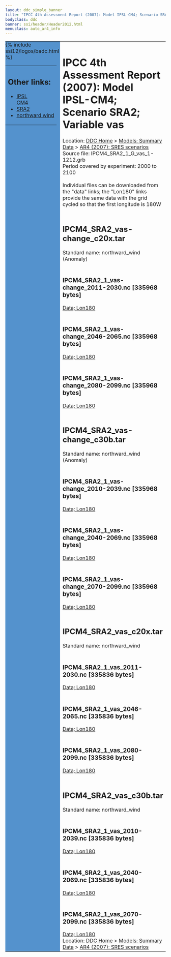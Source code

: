 ```yaml
---
layout: ddc_simple_banner
title: "IPCC 4th Assessment Report (2007): Model IPSL-CM4; Scenario SRA2; Variable vas"
bodyclass: ddc
banner: ssi/header/Header2012.html
menuclass: auto_ar4_info
---
```



<table width="100%" border="0" cellspacing="0" cellpadding="0" style="border-collapse: collapse;">
<tr style="margin:0;padding:0;border:0;">
<td style="margin:0;padding:0;border:0;height:1pt;width:150pt;background:#5492CD;" valign="top" >

<div id="lh-col2" class="auto_ar4_info">
<table class="menumain" bgcolor="#5492CD" cellspacing="0" width="100%" border="0">
<tr><td>
<h2> Other links:</h2>
<ul>
<li><a href="/auto/ar4/model-IPSL-CM4.html">IPSL<br/>CM4</a></li>
<li><a href="/auto/ar4/scenario-SRA2.html">SRA2</a></li>
<li><a href="/auto/ar4/var-northward_wind.html">northward wind</a></li>
</ul>
</td></tr>
{% include ssi12/logos/badc.html %}
</table>
</div>
</td>
<td><h1>IPCC 4th Assessment Report (2007): Model IPSL-CM4; Scenario SRA2; Variable vas</h1>

<!-- Breadcrumb1 -->
<div id="breadcrumb1" align="left">
Location: <a href="/index.html">DDC Home</a> > <a href="/sim/gcm_clim/">Models: Summary Data</a>
> <a href="/sim/gcm_clim/SRES_AR4/index.html">AR4 (2007): SRES scenarios</a>
</div>
<!-- End of Breadcrumb1 -->Source file: IPCM4_SRA2_1_G_vas_1-1212.grb
<br/>
Period covered by experiment: 2000 to 2100<br/>
<br/>Individual files can be downloaded from the "data" links; the "Lon180" links provide the same data
         with the grid cycled so that the first longitude is 180W<br/>
<br/><h2>IPCM4_SRA2_vas-change_c20x.tar</h2>
Standard name: northward_wind (Anomaly)<br>
<br/><h3>IPCM4_SRA2_1_vas-change_2011-2030.nc [335968 bytes]</h3>
<a href="/cgi-bin/downl/ar4_nc/vas/IPCM4_SRA2_1_vas-change_2011-2030.nc">Data; </a><a href="/cgi-bin/downl/ar4_nc/vas/IPCM4_SRA2_1_vas-change_2011-2030.cyto180.nc"> Lon180</a><br/>
<br/><h3>IPCM4_SRA2_1_vas-change_2046-2065.nc [335968 bytes]</h3>
<a href="/cgi-bin/downl/ar4_nc/vas/IPCM4_SRA2_1_vas-change_2046-2065.nc">Data; </a><a href="/cgi-bin/downl/ar4_nc/vas/IPCM4_SRA2_1_vas-change_2046-2065.cyto180.nc"> Lon180</a><br/>
<br/><h3>IPCM4_SRA2_1_vas-change_2080-2099.nc [335968 bytes]</h3>
<a href="/cgi-bin/downl/ar4_nc/vas/IPCM4_SRA2_1_vas-change_2080-2099.nc">Data; </a><a href="/cgi-bin/downl/ar4_nc/vas/IPCM4_SRA2_1_vas-change_2080-2099.cyto180.nc"> Lon180</a><br/>
<br/><h2>IPCM4_SRA2_vas-change_c30b.tar</h2>
Standard name: northward_wind (Anomaly)<br>
<br/><h3>IPCM4_SRA2_1_vas-change_2010-2039.nc [335968 bytes]</h3>
<a href="/cgi-bin/downl/ar4_nc/vas/IPCM4_SRA2_1_vas-change_2010-2039.nc">Data; </a><a href="/cgi-bin/downl/ar4_nc/vas/IPCM4_SRA2_1_vas-change_2010-2039.cyto180.nc"> Lon180</a><br/>
<br/><h3>IPCM4_SRA2_1_vas-change_2040-2069.nc [335968 bytes]</h3>
<a href="/cgi-bin/downl/ar4_nc/vas/IPCM4_SRA2_1_vas-change_2040-2069.nc">Data; </a><a href="/cgi-bin/downl/ar4_nc/vas/IPCM4_SRA2_1_vas-change_2040-2069.cyto180.nc"> Lon180</a><br/>
<br/><h3>IPCM4_SRA2_1_vas-change_2070-2099.nc [335968 bytes]</h3>
<a href="/cgi-bin/downl/ar4_nc/vas/IPCM4_SRA2_1_vas-change_2070-2099.nc">Data; </a><a href="/cgi-bin/downl/ar4_nc/vas/IPCM4_SRA2_1_vas-change_2070-2099.cyto180.nc"> Lon180</a><br/>
<br/><h2>IPCM4_SRA2_vas_c20x.tar</h2>
Standard name: northward_wind<br>
<br/><h3>IPCM4_SRA2_1_vas_2011-2030.nc [335836 bytes]</h3>
<a href="/cgi-bin/downl/ar4_nc/vas/IPCM4_SRA2_1_vas_2011-2030.nc">Data; </a><a href="/cgi-bin/downl/ar4_nc/vas/IPCM4_SRA2_1_vas_2011-2030.cyto180.nc"> Lon180</a><br/>
<br/><h3>IPCM4_SRA2_1_vas_2046-2065.nc [335836 bytes]</h3>
<a href="/cgi-bin/downl/ar4_nc/vas/IPCM4_SRA2_1_vas_2046-2065.nc">Data; </a><a href="/cgi-bin/downl/ar4_nc/vas/IPCM4_SRA2_1_vas_2046-2065.cyto180.nc"> Lon180</a><br/>
<br/><h3>IPCM4_SRA2_1_vas_2080-2099.nc [335836 bytes]</h3>
<a href="/cgi-bin/downl/ar4_nc/vas/IPCM4_SRA2_1_vas_2080-2099.nc">Data; </a><a href="/cgi-bin/downl/ar4_nc/vas/IPCM4_SRA2_1_vas_2080-2099.cyto180.nc"> Lon180</a><br/>
<br/><h2>IPCM4_SRA2_vas_c30b.tar</h2>
Standard name: northward_wind<br>
<br/><h3>IPCM4_SRA2_1_vas_2010-2039.nc [335836 bytes]</h3>
<a href="/cgi-bin/downl/ar4_nc/vas/IPCM4_SRA2_1_vas_2010-2039.nc">Data; </a><a href="/cgi-bin/downl/ar4_nc/vas/IPCM4_SRA2_1_vas_2010-2039.cyto180.nc"> Lon180</a><br/>
<br/><h3>IPCM4_SRA2_1_vas_2040-2069.nc [335836 bytes]</h3>
<a href="/cgi-bin/downl/ar4_nc/vas/IPCM4_SRA2_1_vas_2040-2069.nc">Data; </a><a href="/cgi-bin/downl/ar4_nc/vas/IPCM4_SRA2_1_vas_2040-2069.cyto180.nc"> Lon180</a><br/>
<br/><h3>IPCM4_SRA2_1_vas_2070-2099.nc [335836 bytes]</h3>
<a href="/cgi-bin/downl/ar4_nc/vas/IPCM4_SRA2_1_vas_2070-2099.nc">Data; </a><a href="/cgi-bin/downl/ar4_nc/vas/IPCM4_SRA2_1_vas_2070-2099.cyto180.nc"> Lon180</a><br/>
<!-- Breadcrumb2 -->
<div id="breadcrumb2" align="left">
Location: <a href="/index.html">DDC Home</a> > <a href="/sim/gcm_clim/">Models: Summary Data</a>
> <a href="/sim/gcm_clim/SRES_AR4/index.html">AR4 (2007): SRES scenarios</a>
</div>
<!-- End of Breadcrumb2 --></td></tr></table>
